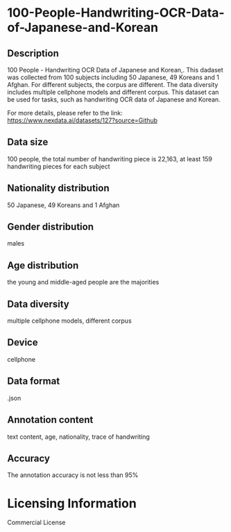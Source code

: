 # 100-People-Handwriting-OCR-Data-of-Japanese-and-Korean


## Description
100 People - Handwriting OCR Data of Japanese and Korean,. This dadaset was collected from 100 subjects including 50 Japanese, 49 Koreans and 1 Afghan. For different subjects, the corpus are different. The data diversity includes multiple cellphone models and different corpus. This dataset can be used for tasks, such as handwriting OCR data of Japanese and Korean.

For more details, please refer to the link: https://www.nexdata.ai/datasets/127?source=Github


## Data size
100 people, the total number of handwriting piece is 22,163, at least 159 handwriting pieces for each subject

## Nationality distribution
50 Japanese, 49 Koreans and 1 Afghan

## Gender distribution
males

## Age distribution
the young and middle-aged people are the majorities

## Data diversity
multiple cellphone models, different corpus

## Device
cellphone

## Data format
.json

## Annotation content
text content, age, nationality, trace of handwriting

## Accuracy
The annotation accuracy is not less than 95%

# Licensing Information
Commercial License
